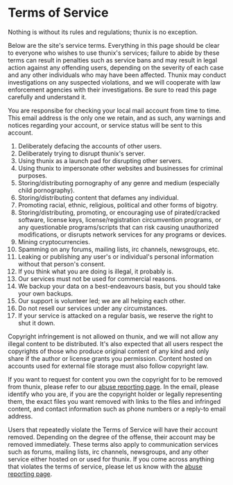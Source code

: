 # Terms of Service

Nothing is without its rules and regulations; thunix is no exception.

Below are the site's service terms. Everything in this page should be clear to everyone who wishes to use thunix's services; failure to abide by these terms can result in penalties such as service bans and may result in legal action against any offending users, depending on the severity of each case and any other individuals who may have been affected. Thunix may conduct investigations on any suspected violations, and we will cooperate with law enforcement agencies with their investigations. Be sure to read this page carefully and understand it.

You are responsibe for checking your local mail account from time to
time. This email address is the only one we retain, and as such, any
warnings and notices regarding your account, or service status will be
sent to this account.

1.  Deliberately defacing the accounts of other users.
2.  Deliberately trying to disrupt thunix's server.
3.  Using thunix as a launch pad for disrupting other servers.
4.  Using thunix to impersonate other websites and businesses for
    criminal purposes.
5.  Storing/distributing pornography of any genre and medium (especially
    child pornography).
6.  Storing/distributing content that defames any individual.
7.  Promoting racial, ethnic, religious, political and other forms of
    bigotry.
8.  Storing/distributing, promoting, or encouraging use of
    pirated/cracked software, license keys, license/registration
    circumvention programs, or any questionable programs/scripts that
    can risk causing unauthorized modifications, or disrupts network
    services for any programs or devices.
9.  Mining cryptocurrencies.
10. Spamming on any forums, mailing lists, irc channels,
    newsgroups, etc.
11. Leaking or publishing any user's or individual's personal
    information without that person's consent.
12. If you think what you are doing is illegal, it probably is.
13. Our services must not be used for commercial reasons.
14. We backup your data on a best-endeavours basis, but you should take your own backups.
15. Our support is volunteer led; we are all helping each other.
16. Do not resell our services under any circumstances.
17. If your service is attacked on a regular basis, we reserve the right to shut it down.

Copyright infringement is not allowed on thunix, and we will not allow any illegal content to be distributed. It's also expected that all users respect the copyrights of those who produce original content of any kind and only share if the author or license grants you permission. Content hosted on accounts used for external file storage must also follow copyright law.

If you want to request for content you own the copyright for to be removed from thunix, please refer to our [abuse reporting page](/contact). In the email, please identify who you are, if you are the copyright holder or legally representing them, the exact files you want removed with links to the files and infringed content, and contact information such as phone numbers or a reply-to email address.

Users that repeatedly violate the Terms of Service will have their account removed. Depending on the degree of the offense, their account may be removed immediately. These terms also apply to communication services such as forums, mailing lists, irc channels, newsgroups, and any other service either hosted on or used for thunix. If you come across anything that violates the terms of service, please let us know with the [abuse reporting page](/contact).
